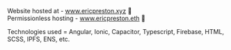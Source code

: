 <div>Website hosted at - <a href='https//www.ericpreston.xyz'>www.ericpreston.xyz</a> 🛜</div>
<div>Permissionless hosting - <a href='https//www.ericpreston.eth.limo'>www.ericpreston.eth</a> 🛜</div>

Technologies used = Angular, Ionic, Capacitor, Typescript, Firebase, HTML, SCSS, IPFS, ENS, etc.